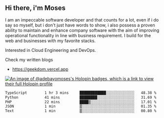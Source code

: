 ## Hi there, i'm Moses

I am an impeccable software developer and that counts for a lot, even if i do say so myself, but i don't just have words to show, i also possess a proven ability to maintain and enhance company software with the aim of improving operational functionality in line with business requirement. I build for the web and businesses with my favorite stacks.

Interested in Cloud Engineering and DevOps.

Check my written blogs
- https://geekdom.vercel.app

[![An image of @adebayomoses's Holopin badges, which is a link to view their full Holopin profile](https://holopin.me/adebayomoses)](https://holopin.io/@adebayomoses)

<!--START_SECTION:waka-->

```txt
TypeScript        1 hr 3 mins     ████████████░░░░░░░░░░░░░   48.38 %
Python            41 mins         ████████░░░░░░░░░░░░░░░░░   31.69 %
PHP               22 mins         ████▒░░░░░░░░░░░░░░░░░░░░   17.01 %
JSON              1 min           ▒░░░░░░░░░░░░░░░░░░░░░░░░   01.35 %
Text              1 min           ▒░░░░░░░░░░░░░░░░░░░░░░░░   00.80 %
```

<!--END_SECTION:waka-->
